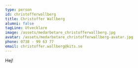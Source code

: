 ```yaml
---
type: person
id: christofferwallberg
title: Christoffer Wallberg
alumni: false
tagLine: Utvecklare
image: /assets/medarbetare_christofferwallberg.jpg
avatar: /assets/medarbetare_christofferwallberg-avatar.jpg
phone: 0738 - 99 63 77
email: christoffer.wallberg@kits.se
---
```

Hej!